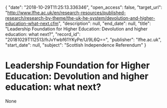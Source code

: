 {
  "date": "2018-10-29T11:25:13.336346", 
  "open_access": false, 
  "target_url": "http://www.lfhe.ac.uk/en/research-resources/published-research/research-by-theme/the-uk-he-system/devolution-and-higher-education-what-next.cfm", 
  "description": null, 
  "end_date": null, 
  "title": "Leadership Foundation for Higher Education:  Devolution and higher education: what next?", 
  "record_id": "20181029T112513/frJvYwbf61YKyPe/U/9L6Q==", 
  "publisher": "lfhe.ac.uk", 
  "start_date": null, 
  "subject": "Scottish Independence Referendum"
}

# Leadership Foundation for Higher Education:  Devolution and higher education: what next?

None